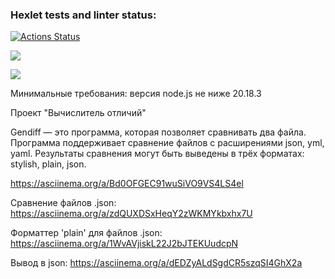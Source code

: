 ### Hexlet tests and linter status:
[![Actions Status](https://github.com/Olivia-Shch/frontend-project-46/actions/workflows/hexlet-check.yml/badge.svg)](https://github.com/Olivia-Shch/frontend-project-46/actions)

<a href="https://codeclimate.com/github/Olivia-Shch/frontend-project-46/maintainability"><img src="https://api.codeclimate.com/v1/badges/a384ba4e6ac291625036/maintainability" /></a>

<a href="https://codeclimate.com/github/Olivia-Shch/frontend-project-46/test_coverage"><img src="https://api.codeclimate.com/v1/badges/a384ba4e6ac291625036/test_coverage" /></a>


Минимальные требования: версия node.js не ниже 20.18.3

Проект "Вычислитель отличий"

Gendiff — это программа, которая позволяет сравнивать два файла. Программа поддерживает сравнение файлов с расширениями json, yml, yaml. Результаты сравнения могут быть выведены в трёх форматах: stylish, plain, json.

https://asciinema.org/a/Bd0OFGEC91wuSiVO9VS4LS4el

<script async id="asciicast-1" src="https://asciinema.org/a/Bd0OFGEC91wuSiVO9VS4LS4el"></script>


Сравнение файлов .json:
https://asciinema.org/a/zdQUXDSxHeqY2zWKMYkbxhx7U


Форматтер 'plain' для файлов .json:
https://asciinema.org/a/1WvAVjiskL22J2bJTEKUudcpN


Вывод в json:
https://asciinema.org/a/dEDZyALdSgdCR5szqSI4GhX2a